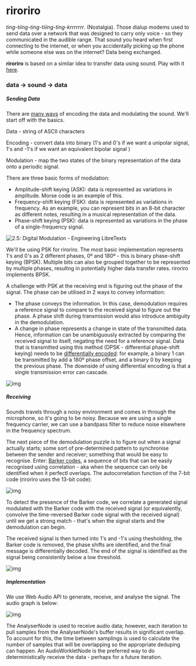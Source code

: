 # riroriro

*ting-tiing-ting-tiiing-ting-krrrrrrr*. (Nostalgia). Those dialup modems used to send data over a network that was designed to carry only voice - so they communicated in the audible range. That sound you heard when first connecting to the internet, or when you accidentally picking up the phone while someone else was on the internet? Data being exchanged.

**riroriro** is based on a similar idea to transfer data using sound. Play with it [here](https://djanana.live/riroriro/).

### data -> sound -> data

##### Sending Data

There are [many ways](https://en.wikipedia.org/wiki/Modem) of encoding the data and modulating the sound. We'll start off with the basics.

Data - string of ASCII characters

Encoding - convert data into binary (1's and 0's if we want a unipolar signal, 1's and -1's if we want an equivalent bipolar signal )

Modulation - map the two states of the binary representation of the data onto a periodic signal. 

There are three basic forms of modulation:

* Amplitude-shift keying (ASK): data is represented as variations in amplitude. Morse code is an example of this.
* Frequency-shift keying (FSK): data is represented as variations in frequency. As an example, you can represent bits in an 8-bit character as different notes, resulting in a musical representation of the data.
* Phase-shift keying (PSK): data is represented as variations in the phase of a single-frequency signal.

![2.5: Digital Modulation - Engineering LibreTexts](https://eng.libretexts.org/@api/deki/files/32726/clipboard_e8308393d47847bbd9deaad903693b368.png?revision=1)

We'll be using PSK for riroriro. The most basic implementation represents 1's and 0's as 2 different phases, 0º and 180º - this is binary phase-shift keying (BPSK). Multiple bits can also be grouped together to be represented by multiple phases, resultng in potentially higher data transfer rates. riroriro implements BPSK.

A challenge with PSK at the receiving end is figuring out the phase of the signal. The phase can be utilised in 2 ways to convey information:

* The phase conveys the information. In this case, demodulation requires a reference signal to compare to the received signal to figure out the phase. A phase shift during transmission would also introduce ambiguity in the demodulation.
* A change in phase represents a change in state of the transmitted data. Hence, information can be unambiguously extracted by comparing the received signal to itself, negating the need for a reference signal. Data that is transmitted using this method (DPSK - differential phase-shift keying) needs to be [differentially encoded](https://en.wikipedia.org/wiki/Differential_coding): for example, a binary 1 can be transmitted by add a 180º phase offset, and a binary 0 by keeping the previous phase. The downside of using differential encoding is that a single transmission error can cascade.

![img](https://imgr.whimsical.com/object/NvkHb7Fse1wXjBnRsr4PdJ)

##### Receiving

Sounds travels through a noisy environment and comes in through the microphone, so it's going to be noisy. Because we are using a single frequency carrier, we can use a bandpass filter to reduce noise elsewhere in the frequency spectrum.

The next piece of the demodulation puzzle is to figure out when a signal actually starts; some sort of pre-determined pattern to synchronise between the sender and receiver; something that would be easy to recognise. Enter: [Barker codes](https://en.wikipedia.org/wiki/Barker_code), a sequence of bits that can be easily recognised using correlation - aka when the sequence can only be identified when it perfectl overlaps. The autocorrelation function of the 7-bit code (riroriro uses the 13-bit code):

![img](https://upload.wikimedia.org/wikipedia/commons/thumb/e/e3/Barker7corr.svg/220px-Barker7corr.svg.png)

To detect the presence of the Barker code, we correlate a generated signal modulated with the Barker code with the received signal (or equivalently, convolve the time-reversed Barker code signal with the received signal) until we get a strong match - that's when the signal starts and the demodulation can begin.

The received signal is then turned into 1's and -1's using thesholding, the Barker code is removed, the phase shifts are identified, and the final message is differentially decoded. The end of the signal is identified as the signal being consistently below a low threshold.

![img](https://imgr.whimsical.com/object/8LREnQTjDd81QQcabj6tqs)

##### Implementation

We use Web Audio API to generate, receive, and analyse the signal. The audio graph is below:

![img](https://imgr.whimsical.com/object/KZKoEVSfTTb2bYRxKbAjY)

The AnalyserNode is used to receive audio data; however, each iteration to pull samples from the AnalyserNode's buffer results in significant overlap. To account for this, the time between samplings is used to calculate the number of samples that will be overlapping so the appropriate deduping can happen. An AudioWorkletNode is the preferred way to do deterministically receive the data - perhaps for a future iteration.


